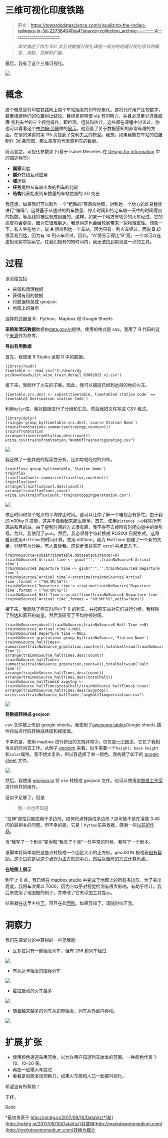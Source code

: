 # 三维可视化印度铁路

> 原文：<https://towardsdatascience.com/visualizing-the-indian-railways-in-3d-22738404fea4?source=collection_archive---------4----------------------->

> *本文描述了作为 IDC 交互式数据可视化课程一部分的地理可视化项目的概念、流程、见解和扩展。*

最后，我有了这个三维可视化。

![](img/51716f8921bf7df3ae246805bf6c1b12.png)

# 概念

这个概念是将印度铁路网上每个车站始发的列车形象化。这将允许用户比较数字，甚至根据他们的位置得出结论。目标是能够使 viz 有洞察力，并且必须至少遵循威廉·克利夫兰的三个视觉操作，即检测、组装和估计。这些都在课程中讨论过。你也可以看看这个由[约翰·劳瑟](https://www.linkedin.com/in/jrauser/)做的[展示](https://www.slideshare.net/JohnRauser/how-humans-see-data)。他涵盖了关于数据感知的非常有趣的方面。在他的演讲的第 115 页提到了克利夫兰的模型。我想，如果我能在车站的位置制作 3d 条形图，那么高度将代表源列车的数量。

简而言之，可视化参数如下(基于 Isabel Meirelles 在 [Design for information](http://isabelmeirelles.com/book-design-for-information/) 中的描述标签):

*   **国家**印度
*   **媒介**在线互动应用
*   **域**运输
*   **任务**提供从车站出发的列车的比较
*   **结构**代表始发列车数量的车站位置的 3D 突出

我还想，如果我们可以制作一个“粗略的”等高线地图，对到达一个地方的难易程度进行“编码”。这将基于从通过的列车数量、停止时间和特定车站一天中的时间得出的指数。等高线将被绘制成倒置的，这样，如果一个地方有较少的火车经过，它的高度将会更高，因为它很难到达。我觉得这也会给轮廓带来一些物理属性。想象一下，有人坐在地上，说 **A** 很难到达一个车站，因为只有一列火车经过，而说 **B** 却很容易到达，因为有 10 列火车经过。因此，“A”将显示得比“B”高。一个冰可以在虚拟现实中探索它。在我们拥有的短时间内，我无法找到实现这一点的工具。

# 过程

该流程包括:

*   来源和清理数据
*   获得有用的数据
*   将数据转换成 geojson
*   地图上的展示

选择的武器是:R、Python、Mapbox 和 Google Sheets

**采购和清洁数据**数据由[data.gov.in](https://data.gov.in/catalog/indian-railways-train-time-table-0)提供。使用的格式是 csv。我用了 R 代码的这个[来源](https://rstudio-pubs-static.s3.amazonaws.com/105630_ac3d5832cb8c4c98bbc7f85d84de4ec9.html)作为参考。

**导出有用数据**

首先，我使用 R Studio 读取 R 中的数据。

```
library(readr)
timetable <- read_csv("C:/Users/my pc/Downloads/isl_wise_train_detail_03082015_v1.csv")
```

接下来，我制作了火车的子集。因此，我可以捕捉已经到达目的地的火车。

```
timetable.srs.dest <- subset(timetable, timetable$`station Code` == timetable$`Destination station Code`)
```

利用`dplyr`库，我对数据进行了分组和汇总。然后我把文件写成 CSV 格式。

```
library(dplyr)
traingp<-group_by(timetable.srs.dest,`source Station Name`)
trainsfromStation<-summarise(traingp,count=n())
trainsfromStation
arrange(trainsfromStation,desc(count))
write.csv(trainsfromStation,"NumbOfTrainsoriginating.csv")
```

![](img/aaa3d18f9eb6866b0cb970f0fce930e2.png)

我还做了一些其他的探索性分析，比如每站经过的列车。

```
trainflux<-group_by(timetable,`Station Name`)
trainflux
trainfluxCount<-summarise(trainflux,count=n())
trainfluxCount
arrange(trainfluxCount,desc(count))
arrange(trainfluxCount,count)
write.csv(trainfluxCount,"trainsstoppingperstation.csv")
```

![](img/d47fd796c844b43da2b1df589a429a02.png)

停止时间和每个站点的平均停止时间。这可以让你了解一个电视台有多忙。由于我的 n00by R 技能，这并不像看起来那么简单。首先，使用`Distance !=0`移除所有源站和目的站。由于提到时间的方式很有趣，我不得不去掉所有时间向量中的单引号。为此，我使用了`gsub`。然后，我必须将字符转换成 POSIXlt 日期格式。这将启用使用`difftime`的时间计算。使用 difftime，我为 HaltTime 创建了一个新的矢量，分辨率为分钟。有人告诉我，这些步骤只需在 excel 中点击几下。

```
trainNoSource=subset(timetable,dataset$Distance!=0)
trainNoSource$`Arrival time`<- gsub("'",'',trainNoSource$`Arrival time`)
trainNoSource$`Departure time`<- gsub("'",'',trainNoSource$`Departure time`)
trainNoSource$`Arrival time`<-strptime(trainNoSource$`Arrival time`,format = ("%H:%M:%S"))
trainNoSource$`Departure time`<-strptime(trainNoSource$`Departure time`,format = ("%H:%M:%S"))
trainNoSource$`Halt Time`<-as.difftime(trainNoSource$`Departure time`-trainNoSource$`Arrival time`,format = "%H:%M:%S",units="mins")
```

接下来，我删除了停车时间小于 0 的列车，并按照车站对它们进行分组。我移除了到达和离开的向量。然后我研究了平均停顿时间。

```
trainNoSource=subset(trainNoSource,trainNoSource$`Halt Time`>=0)
trainNoSource$`Arrival time`<-NULL
trainNoSource$`Departure time`<-NULL
trainNoSource_grpstation<-group_by(trainNoSource,`Station Name`)
trainNoSource_haltTimes<-summarise(trainNoSource_grpstation,count=n(),totalhalt=sum(trainNoSource_grpstation$`Halt Time`))
arrange(trainNoSource_haltTimes,desc(count))
trainNoSource_haltTimes<-summarise(trainNoSource_grpstation,count=n(),totalhalt=sum(`Halt Time`))
arrange(trainNoSource_haltTimes,desc(count))
arrange(trainNoSource_haltTimes,desc(totalhalt))
trainNoSource_haltTimes$`avgstop`<-trainNoSource_haltTimes$totalhalt/trainNoSource_haltTimes$'count'
arrange(trainNoSource_haltTimes,desc(avgstop))
write.csv(trainNoSource_haltTimes,"avgHaltTimeperstation.csv")
```

![](img/4ef0aa071b78d47fd9086b8dcb73450f.png)

**将数据转换成 geojson**

csv 文件被上传到 google sheets。我使用了[awesome tables](https://chrome.google.com/webstore/detail/geocode-by-awesome-table/cnhboknahecjdnlkjnlodacdjelippfg?hl=en)Google sheets 插件将站点代码转换成纬度和经度值。

不幸的是，使用 mapbox 进行挤出的文档非常少。仅仅是[一个例子](https://www.mapbox.com/mapbox-gl-js/example/3d-extrusion-floorplan/)，它花了我相当长的时间去工作。从例子 [geojson](https://www.mapbox.com/mapbox-gl-js/assets/data/indoor-3d-map.geojson) 来看，似乎需要一个`height`、`base height`和`color`属性。我不想太复杂，所以我选择了单一颜色。我构建了如下的 [google sheet](https://docs.google.com/spreadsheets/d/11PcWeaLH1PImgipF80lmdjKiA19Tn-BFoyatt3i5hMg/edit?usp=sharing) 文件。

![](img/0cc860ad7faf5c842018b5bbfe94e029.png)

然后，我使用 [geojson.io](http://geojson.io/) 将 csv 转换成 geojson 文件。也可以使用[地图框工作室](https://www.mapbox.com/studio/)进行同样的操作。

这似乎足够了，但是

> 我一点也不知道

“拉伸”属性只能应用于多边形。如何将点转换成多边形？这可能不是在凌晨 3:45 问的最相关的问题。但不幸的是，它是！`Python`前来救援。感谢一些[以前的作品](https://s3-us-west-2.amazonaws.com/rohitgupta/main.html)。

当“我写了一个剧本”变得和“我洗了个澡”一样平常的时候，我写了一个剧本。

该脚本将简单地把这些点转换成一个固定大小的正方形。geoJSON 规格表[很有帮助。这个过程是以这个点作为正方形的中心，然后以循环的方式计算角点。](https://tools.ietf.org/html/rfc7946#section-3.1.6)

**在地图上展示**

到早上 6 点，我已经在 mapbox studio 中完成了地图上的所有多边形。为了突出高度，我将车次乘以 7000，因为它似乎对视觉检测有很大影响，有助于估计。我后来使用了地图框的例子，并修改了它来添加工具提示。

结果就在这里主持[了](http://rohitg.in/DataViz/index.html)。项目在此[回购](https://github.com/IndianTinker/DataViz)。如果我错了，请随时纠正我。

# 洞察力

我们在课堂讨论中获得的一些见解是:

*   瓦多拉只有一趟始发列车，但有 298 趟列车经过

![](img/8e239c83a10bd64283f4b9783dd6e401.png)

*   有从达卡始发的国际列车

![](img/6d49c27f2e5dad148fd039a8c57fcfbf.png)

*   霍拉启动的火车最多

![](img/1fd0c9263e61d11fc6e5fa822d365685.png)

*   随着越来越多的列车从边界始发，列车从外到内移动。

![](img/6f0b5b91f1d6c498638883561b68e8eb.png)

# 扩展ˌ扩张

*   使用颜色通道采用冗余，以允许用户知道列车始发的范围。一种颜色代表 1–10、10–20 等。
*   再加一层乘火车路过
*   看看是否能发现洞察力，如果火车能和人口一起被可视化。

希望这有所帮助！

干杯，

Rohit

*最初发表于 http://rohitg.in/2017/09/10/DataViz/*[和](http://rohitg.in/2017/09/10/DataViz/)并使用[http://markdowntomedium.com](http://markdowntomedium.com)转换为媒介